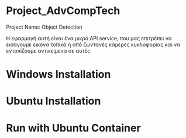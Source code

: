 # Project_AdvCompTech
Project Name: Object Detection

Η εφαρμογή αυτή είναι ένα μικρό API service, που μας επιτρέπει να εισάγουμε εικόνα τοπικά ή από ζωντανές κάμερες κυκλοφορίας και να εντοπίζουμε αντικείμενα σε αυτές

# Windows Installation

# Ubuntu Installation 

# Run with Ubuntu Container
